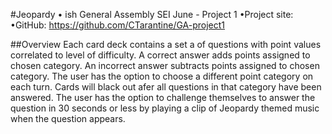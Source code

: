 #Jeopardy • ish
General Assembly SEI June - Project 1
•Project site: 
•GitHub: https://github.com/CTarantine/GA-project1

##Overview
Each card deck contains a set a of questions with point values correlated to level of difficulty.
A correct answer adds points assigned to chosen category.
An incorrect answer subtracts points assigned to chosen category.
The user has the option to choose a different point category on each turn.
Cards will black out afer all questions in that category have been answered.
The user has the option to challenge themselves to answer the question in 30 seconds or less by playing a clip of Jeopardy themed music when the question appears.

